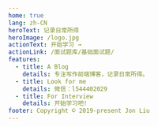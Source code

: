 ```yaml
---
home: true
lang: zh-CN
heroText: 记录日常所得
heroImage: /logo.jpg
actionText: 开始学习 →
actionLink: /面试题库/基础面试题/
features:
  - title: A Blog
    details: 专注写作前端博客，记录日常所得。
  - title: Look for me
    details: 微信：l544402029
  - title: For Interview
    details: 开始学习吧!
footer: Copyright © 2019-present Jon Liu
---
```

